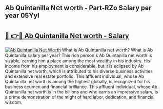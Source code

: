 ## Ab Quintanilla N𝚎t w𝚘rth - Part-RZo S𝚊lary per year 05Yyl

# <h2><a href="http://gc5520.nevu.top/?p=Ab+Quintanilla">🔗 👉🔴 Ab Quintanilla N𝚎t w𝚘rth - S𝚊lary</a></h2>

[![Ab Quintanilla N𝚎t W𝚘rth](https://i.imgur.com/Oavwk0R.jpeg)](http://gc5520.nevu.top/?p=Ab+Quintanilla)
What is Ab Quintanilla n𝚎t w𝚘rth? What is Ab Quintanilla s𝚊lary per year?
This rich person's Ab Quintanilla net worth is sizable, earning him a place among the most wealthy in his industry. His income from his employment is considerable, but it is eclipsed by Ab Quintanilla net worth, which is attributed to his diverse business activities and extensive real estate portfolio. This affluent individual, whose Ab Quintanilla net worth is among the highest globally, is recognized for his business acumen and financial brilliance. This affluent individual, whose Ab Quintanilla net worth is in the billions and who earns an impressive salary, is a prime demonstration of the might of hard labor, dedication, and financial wisdom.
